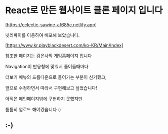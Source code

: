 # React로 만든 웹사이트 클론 페이지 입니다

[https://eclectic-sawine-af685c.netlify.app]

넷리파이를 이용하여 배포해 보았습니다.

[https://www.kr.playblackdesert.com/ko-KR/Main/Index]

참조한 페이지는 검은사막 게임홈페이지 입니다

Navigation이 반응형에 맞춰서 줄어들때마다

더보기 메뉴의 드롭다운으로 들어가는 부분이 신기했고,

앞으로 수정하면서 따라서 구현해보고 싶었습니다!

아직은 메인페이지밖에 구현하지 못했지만

틈틈히 업로드 해야겠습니다 :)

## :-)
